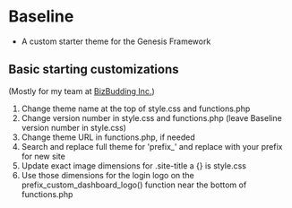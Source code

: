 # Baseline

* A custom starter theme for the Genesis Framework

## Basic starting customizations

(Mostly for my team at [BizBudding Inc.](https://bizbudding.com/))

1. Change theme name at the top of style.css and functions.php
1. Change version number in style.css and functions.php (leave Baseline version number in style.css)
1. Change theme URL in functions.php, if needed
1. Search and replace full theme for 'prefix_' and replace with your prefix for new site
1. Update exact image dimensions for .site-title a {} is style.css
1. Use those dimensions for the login logo on the prefix_custom_dashboard_logo() function near the bottom of functions.php
